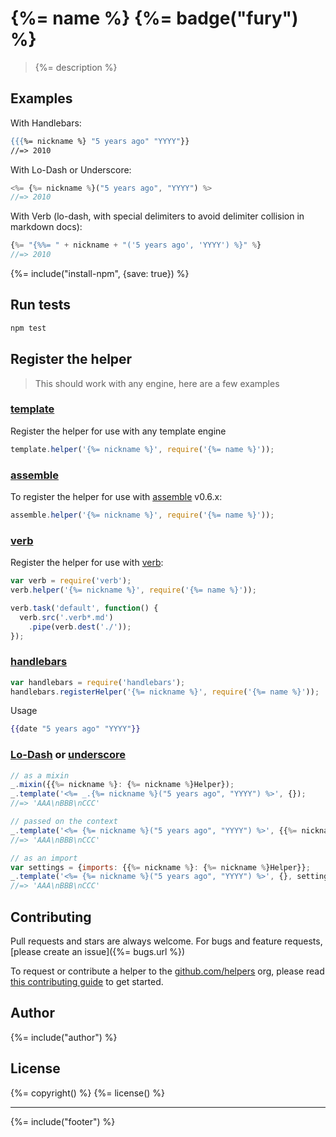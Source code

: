 # {%= name %} {%= badge("fury") %}

> {%= description %}

## Examples

With Handlebars:

```handlebars
{{{%= nickname %} "5 years ago" "YYYY"}}
//=> 2010
```

With Lo-Dash or Underscore:

```js
<%= {%= nickname %}("5 years ago", "YYYY") %>
//=> 2010
```

With Verb (lo-dash, with special delimiters to avoid delimiter collision in markdown docs):

```js
{%= "{%%= " + nickname + "('5 years ago', 'YYYY') %}" %}
//=> 2010
```


{%= include("install-npm", {save: true}) %}

## Run tests

```bash
npm test
```

## Register the helper

> This should work with any engine, here are a few examples

### [template]

Register the helper for use with any template engine

```js
template.helper('{%= nickname %}', require('{%= name %}'));
```

### [assemble]

To register the helper for use with [assemble] v0.6.x:

```js
assemble.helper('{%= nickname %}', require('{%= name %}'));
```

### [verb]

Register the helper for use with [verb]:

```js
var verb = require('verb');
verb.helper('{%= nickname %}', require('{%= name %}'));

verb.task('default', function() {
  verb.src('.verb*.md')
    .pipe(verb.dest('./'));
});
```

### [handlebars]

```js
var handlebars = require('handlebars');
handlebars.registerHelper('{%= nickname %}', require('{%= name %}'));
```
Usage

```handlebars
{{date "5 years ago" "YYYY"}}
```

### [Lo-Dash] or [underscore]

```js
// as a mixin
_.mixin({{%= nickname %}: {%= nickname %}Helper});
_.template('<%= _.{%= nickname %}("5 years ago", "YYYY") %>', {});
//=> 'AAA\nBBB\nCCC'

// passed on the context
_.template('<%= {%= nickname %}("5 years ago", "YYYY") %>', {{%= nickname %}: {%= nickname %}Helper});
//=> 'AAA\nBBB\nCCC'

// as an import
var settings = {imports: {{%= nickname %}: {%= nickname %}Helper}};
_.template('<%= {%= nickname %}("5 years ago", "YYYY") %>', {}, settings);
//=> 'AAA\nBBB\nCCC'
```

## Contributing
Pull requests and stars are always welcome. For bugs and feature requests, [please create an issue]({%= bugs.url %})

To request or contribute a helper to the [github.com/helpers][helpers] org, please read [this contributing guide][guide] to get started.

## Author
{%= include("author") %}

## License
{%= copyright() %}
{%= license() %}

***

{%= include("footer") %}

[assemble]: https://github.com/assemble/assemble
[generator-verb]: https://github.com/assemble/generator-verb
[handlebars-helpers]: https://github.com/assemble/handlebars-helpers/
[handlebars]: https://github.com/wycats/handlebars.js/
[helpers]: https://github.com/helpers
[Lo-Dash]: https://lodash.com/
[template]: https://github.com/jonschlinkert/template
[underscore]: https://github.com/jashkenas/underscore
[verb]: https://github.com/assemble/verb
[guide]: https://github.com/helpers/requests